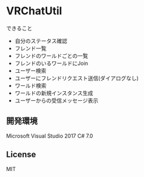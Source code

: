 # VRChatUtil
できること  

* 自分のステータス確認
* フレンド一覧
* フレンドのワールドごとの一覧
* フレンドのいるワールドにJoin
* ユーザー検索
* ユーザーにフレンドリクエスト送信(ダイアログなし)
* ワールド検索
* ワールドの新規インスタンス生成
* ユーザーからの受信メッセージ表示

## 開発環境
Microsoft Visual Studio 2017
C# 7.0

## License
MIT
